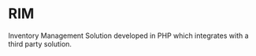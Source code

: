 # RIM

Inventory Management Solution developed in PHP which integrates with a third party solution.


